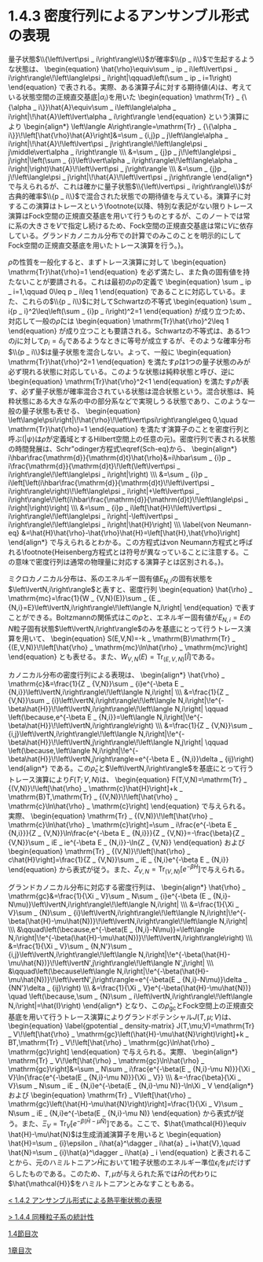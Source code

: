 # 1.4.3 密度行列によるアンサンブル形式の表現
量子状態$\\{\left\lvert\psi _ i\right\rangle\\}$が確率$\\{p _ i\\}$で生起するような状態は、
	\begin{equation}
		\hat{\rho}\equiv\sum _ ip _ i\left\lvert\psi _ i\right\rangle\\!\left\langle\psi _ i\right|\qquad\left(\sum _ ip _ i=1\right)
	\end{equation}
で表される。実際、ある演算子$\hat{A}$に対する期待値$\left\langle A\right\rangle$は、考えている状態空間の正規直交基底$\left\lvert\alpha _ i\right\rangle$を用いた
	\begin{equation}
		\mathrm{Tr} _ {\\{\alpha _ i\\}}\hat{A}\equiv\sum _ i\left\langle\alpha _ i\right|\\!\hat{A}\left\lvert\alpha _ i\right\rangle
	\end{equation}
という演算により
	\begin{align\*}
		\left\langle A\right\rangle=\mathrm{Tr} _ {\\{\alpha _ i\\}}\\!\left[\hat{\rho}\hat{A}\right]&=\sum _ {i,j}p _ j\left\langle\alpha _ i\right|\\!\hat{A}\\!\left\lvert\psi _ j\right\rangle\\!\left\langle\psi _ j\middle\vert\alpha _ i\right\rangle \\\\\\
		&=\sum _ {j}p _ j\\!\left\langle\psi _ j\right|\left(\sum _ {i}\left\lvert\alpha _ i\right\rangle\\!\left\langle\alpha _ i\right|\right)\hat{A}\\!\left\lvert\psi _ j\right\rangle \\\\\\
		&=\sum _ {j}p _ j\\!\left\langle\psi _ j\right|\\!\hat{A}\\!\left\lvert\psi _ j\right\rangle
	\end{align\*}
で与えられるが、これは確かに量子状態$\\{\left\lvert\psi _ i\right\rangle\\}$が古典的確率$\\{p _ i\\}$で混合された状態での期待値を与えている。演算子に対するこの演算はトレースという\footnote{以降、特別な表記がない限りトレース演算はFock空間の正規直交基底を用いて行うものとするが、このノートでは常に系の大きさを$V$で指定し続けるため、Fock空間の正規直交基底は常に$V$に依存している。グランドカノニカル分布での計算でのみこのことを明示的にしてFock空間の正規直交基底を用いたトレース演算を行う。}。

$\hat{\rho}$の性質を一般化すると、まずトレース演算に対して
	\begin{equation}
		\mathrm{Tr}\hat{\rho}=1
	\end{equation}
を必ず満たし、また負の固有値を持たないことが要請される。これは最初の$\hat{\rho}$の定義で
	\begin{equation}
		\sum _ ip _ i=1,\qquad 0\leq p _ i\leq 1
	\end{equation}
であることに対応している。また、これらの$\\{p _ i\\}$に対してSchwartzの不等式
	\begin{equation}
		\sum _ i{p _ i}^2\leq\left(\sum _ {i}p _ i\right)^2=1
	\end{equation}
が成り立つため、対応して一般の$\hat{\rho}$には
	\begin{equation}
		\mathrm{Tr}\hat{\rho}^2\leq 1
	\end{equation}
が成り立つことも要請される。Schwartzの不等式は、ある1つの$j$に対して$p _ i=\delta _ {ij}$であるようなときに等号が成立するが、そのような確率分布$\\{p _ i\\}$は量子状態を混合しない。よって、一般に
	\begin{equation}
		\mathrm{Tr}\hat{\rho}^2=1
	\end{equation}
を満たす$\hat{\rho}$は1つの量子状態のみが必ず現れる状態に対応している。このような状態は純粋状態と呼び、逆に
	\begin{equation}
		\mathrm{Tr}\hat{\rho}^2<1
	\end{equation}
を満たす$\hat{\rho}$が表す、必ず量子状態が確率混合されている状態は混合状態という。混合状態は、純粋状態にある大きな系の中の部分系などで実現しうる状態であり、このような一般の量子状態も表せる、
	\begin{equation}
		\left\langle\psi\right|\\!\hat{\rho}\\!\left\lvert\psi\right\rangle\geq 0,\quad \mathrm{Tr}\hat{\rho}=1
	\end{equation}
を満たす演算子のことを密度行列と呼ぶ($\left\lvert\psi\right\rangle$は$\hat{\rho}$が定義域とするHilbert空間上の任意の元)。密度行列で表される状態の時間発展は、Schr\"odinger方程式\eqref{Sch-eq}から、
	\begin{align\*}
		i\hbar\frac{\mathrm{d}}{\mathrm{d}t}\hat{\rho}&=i\hbar\sum _ {i}p _ i\frac{\mathrm{d}}{\mathrm{d}t}\\!\left(\left\lvert\psi _ i\right\rangle\\!\left\langle\psi _ i\right|\right) \\\\\\
		&=\sum _ {i}p _ i\left[\left(i\hbar\frac{\mathrm{d}}{\mathrm{d}t}\\!\left\lvert\psi _ i\right\rangle\right)\\!\left\langle\psi _ i\right|+\left\lvert\psi _ i\right\rangle\\!\left(i\hbar\frac{\mathrm{d}}{\mathrm{d}t}\\!\left\langle\psi _ i\right|\right)\right] \\\\\\
		&=\sum _ {i}p _ i\left[\hat{H}\\!\left\lvert\psi _ i\right\rangle\\!\left\langle\psi _ i\right|-\left\lvert\psi _ i\right\rangle\\!\left\langle\psi _ i\right|\hat{H}\right] \\\\\\
		\label{von Neumann-eq}	&=\hat{H}\hat{\rho}-\hat{\rho}\hat{H}=\left[\hat{H},\hat{\rho}\right]
	\end{align\*}
で与えられるとわかる。この方程式はvon Neumann方程式と呼ばれる\footnote{Heisenberg方程式とは符号が異なっていることに注意する。この意味で密度行列は通常の物理量に対応する演算子とは区別される。}。

ミクロカノニカル分布は、系のエネルギー固有値$E _ {N,i}$の固有状態を$\left\lvertN,i\right\rangle$と表すと、密度行列
	\begin{equation}
		\hat{\rho} _ \mathrm{mc}=\frac{1}{W _ {V,N}(E)}\sum _ {E _ {N,i}=E}\left\lvertN,i\right\rangle\\!\left\langle N,i\right|
	\end{equation}
で表すことができる。Boltzmannの関係式はこの$\hat{\rho}$と、エネルギー固有値が$E _ {N,i}=E$の$N$粒子固有状態$\left\lvertN,i\right\rangle$のみを基底にとって行うトレース演算を用いて、
	\begin{equation}
		S(E,V,N)=-k _ \mathrm{B}\mathrm{Tr} _ {(E,V,N)}\\!\left[\hat{\rho} _ \mathrm{mc}\ln\hat{\rho} _ \mathrm{mc}\right]
	\end{equation}
とも表せる。また、$W _ {V,N}(E)=\mathrm{Tr} _ {(E,V,N)}[\hat{I}]$である。

カノニカル分布の密度行列による表現は、
	\begin{align\*}
		\hat{\rho} _ \mathrm{c}&=\frac{1}{Z _ {V,N}}\sum _ {i}e^{-\beta E _ {N,i}}\left\lvertN,i\right\rangle\\!\left\langle N,i\right| \\\\\\
		&=\frac{1}{Z _ {V,N}}\sum _ {i}\left\lvertN,i\right\rangle\\!\left\langle N,i\right|\\!e^{-\beta\hat{H}}\\!\left\lvertN,i\right\rangle\\!\left\langle N,i\right| \qquad \left(\because\,e^{-\beta E _ {N,i}}=\left\langle N,i\right|\\!e^{-\beta\hat{H}}\\!\left\lvertN,i\right\rangle\right) \\\\\\
		&=\frac{1}{Z _ {V,N}}\sum _ {i,j}\left\lvertN,i\right\rangle\\!\left\langle N,i\right|\\!e^{-\beta\hat{H}}\\!\left\lvertN,j\right\rangle\\!\left\langle N,j\right| \qquad \left(\because\,\left\langle N,i\right|\\!e^{-\beta\hat{H}}\\!\left\lvertN,j\right\rangle=e^{-\beta E _ {N,i}}\delta _ {ij}\right)
	\end{align\*}
である。この$\hat{\rho} _ \mathrm{c}$と$\left\lvertN,i\right\rangle$を基底にとって行うトレース演算により$F(T;V,N)$は、
	\begin{equation}
		F(T;V,N)=\mathrm{Tr} _ {(V,N)}\\!\left[\hat{\rho} _ \mathrm{c}\hat{H}\right]+k _ \mathrm{B}T\,\mathrm{Tr} _ {(V,N)}\\!\left[\hat{\rho} _ \mathrm{c}\ln\hat{\rho} _ \mathrm{c}\right]
	\end{equation}
で与えられる。実際、
	\begin{equation}
		\mathrm{Tr} _ {(V,N)}\\!\left[\hat{\rho} _ \mathrm{c}\ln\hat{\rho} _ \mathrm{c}\right]=\sum _ i\frac{e^{-\beta E _ {N,i}}}{Z _ {V,N}}\ln\frac{e^{-\beta E _ {N,i}}}{Z _ {V,N}}=-\frac{\beta}{Z _ {V,N}}\sum _ iE _ ie^{-\beta E _ {N,i}}-\ln{Z _ {V,N}}
	\end{equation}
および
	\begin{equation}
		\mathrm{Tr} _ {(V,N)}\\!\left[\hat{\rho} _ c\hat{H}\right]=\frac{1}{Z _ {V,N}}\sum _ iE _ {N,i}e^{-\beta E _ {N,i}}
	\end{equation}
から表式が従う。また、$Z _ {V,N}=\mathrm{Tr} _ {(V,N)}[e^{-\beta\hat{H}}]$で与えられる。

グランドカノニカル分布に対応する密度行列は、
	\begin{align\*}
		\hat{\rho} _ \mathrm{gc}&=\frac{1}{\Xi _ V}\sum _ N\sum _ {i}e^{-\beta (E _ {N,i}-N\mu)}\left\lvertN,i\right\rangle\\!\left\langle N,i\right| \\\\\\
		&=\frac{1}{\Xi _ V}\sum _ {N}\sum _ {i}\left\lvertN,i\right\rangle\\!\left\langle N,i\right|\\!e^{-\beta(\hat{H}-\mu\hat{N})}\\!\left\lvertN,i\right\rangle\\!\left\langle N,i\right| \\\\\\
		&\qquad\left(\because\,e^{-\beta(E _ {N,i}-N\mu)}=\left\langle N,i\right|\\!e^{-\beta(\hat{H}-\mu\hat{N})}\\!\left\lvertN,i\right\rangle\right) \\\\\\
		&=\frac{1}{\Xi _ V}\sum _ {N,N'}\sum _ {i,j}\left\lvertN,i\right\rangle\\!\left\langle N,i\right|\\!e^{-\beta(\hat{H}-\mu\hat{N})}\\!\left\lvertN',j\right\rangle\\!\left\langle N',j\right| \\\\\\
		&\qquad\left(\because\left\langle N,i\right|\\!e^{-\beta(\hat{H}-\mu\hat{N})}\\!\left\lvertN',j\right\rangle=e^{-\beta(E _ {N,i}-N\mu)}\delta _ {NN'}\delta _ {ij}\right) \\\\\\
		&=\frac{1}{\Xi _ V}e^{-\beta(\hat{H}-\mu\hat{N})} \quad \left(\because\,\sum _ {N}\sum _ i\left\lvertN,i\right\rangle\\!\left\langle N,i\right|=\hat{I}\right)
	\end{align\*}
となり、この$\hat{\rho} _ \mathrm{gc}$とFock空間上の正規直交基底を用いて行うトレース演算によりグランドポテンシャル$J(T,\mu;V)$は、
	\begin{equation}	\label{gpotential _ density-matrix}
		J(T,\mu;V)=\mathrm{Tr} _ V\\!\left[\hat{\rho} _ \mathrm{gc}\left(\hat{H}-\mu\hat{N}\right)\right]+k _ BT\,\mathrm{Tr} _ V\\!\left[\hat{\rho} _ \mathrm{gc}\ln\hat{\rho} _ \mathrm{gc}\right]
	\end{equation}
で与えられる。実際、
	\begin{align\*}
		\mathrm{Tr} _ V\\!\left[\hat{\rho} _ \mathrm{gc}\ln\hat{\rho} _ \mathrm{gc}\right]&=\sum _ N\sum _ i\frac{e^{-\beta(E _ {N,i}-\mu N)}}{\Xi _ V}\ln{\frac{e^{-\beta(E _ {N,i}-\mu N)}}{\Xi _ V}} \\\\\\
		&=-\frac{\beta}{\Xi _ V}\sum _ N\sum _ iE _ {N,i}e^{-\beta(E _ {N,i}-\mu N)}-\ln\Xi _ V
	\end{align\*}
および
	\begin{equation}
		\mathrm{Tr} _ V\left[\hat{\rho} _ \mathrm{gc}\left(\hat{H}-\mu\hat{N}\right)\right]=\frac{1}{\Xi _ V}\sum _ N\sum _ iE _ {N,i}e^{-\beta(E _ {N,i}-\mu N)}
	\end{equation}
から表式が従う。また、$\Xi _ V=\mathrm{Tr} _ {V}[e^{-\beta(\hat{H}-\mu\hat{N})}]$である。ここで、$\hat{\mathcal{H}}\equiv \hat{H}-\mu\hat{N}$は生成消滅演算子を用いると
	\begin{equation}
		\hat{H}=\sum _ {i}\epsilon _ i\hat{a}^\dagger _ i\hat{a} _ i+\hat{V},\quad \hat{N}=\sum _ {i}\hat{a}^\dagger _ i\hat{a} _ i
	\end{equation}
と表されることから、元のハミルトニアン$\hat{H}$において1粒子状態のエネルギー準位$\epsilon _ i$を$\mu$だけずらしたものである。このため、$T,\mu$が与えられた系では$\hat{H}$の代わりに$\hat{\mathcal{H}}$をハミルトニアンとみなすこともある。

[\< 1.4.2 アンサンブル形式による熱平衡状態の表現](https://pr440.github.io/manybody-qm/Sec1-4-2)

[\> 1.4.4 同種粒子系の統計性](https://pr440.github.io/manybody-qm/Sec1-4-4)

[1.4節目次](https://pr440.github.io/manybody-qm/Sec1-4)

[1章目次](https://pr440.github.io/manybody-qm/Chap1)